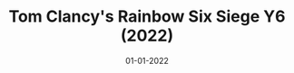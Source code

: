 ---
draft: true
title: "Tom Clancy's Rainbow Six Siege Y6 (2022)"
date: 01-01-2022
type: main
category: game
category_slug: game
role: producer
external_url: ""
image: assets/credits/...
---